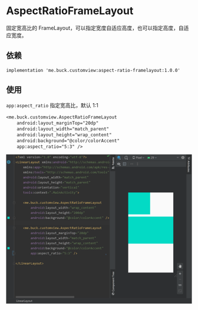 # AspectRatioFrameLayout

固定宽高比的 FrameLayout，可以指定宽度自适应高度，也可以指定高度，自适应宽度。

## 依赖

```
implementation 'me.buck.customview:aspect-ratio-framelayout:1.0.0'
```

## 使用

`app:aspect_ratio` 指定宽高比，默认 1:1

```
<me.buck.customview.AspectRatioFrameLayout
    android:layout_marginTop="20dp"
    android:layout_width="match_parent"
    android:layout_height="wrap_content"
    android:background="@color/colorAccent"
    app:aspect_ratio="5:3" />

```

![image](/art/art.png)